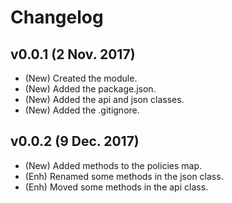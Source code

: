 # Changelog

## v0.0.1 (2 Nov. 2017)
- (New) Created the module.
- (New) Added the package.json.
- (New) Added the api and json classes.
- (New) Added the .gitignore.

## v0.0.2 (9 Dec. 2017)
- (New) Added methods to the policies map.
- (Enh)	Renamed some methods in the json class.
- (Enh) Moved some methods in the api class.